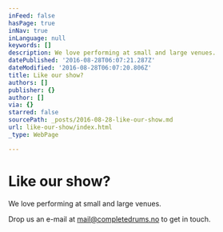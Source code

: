 ```yaml
---
inFeed: false
hasPage: true
inNav: true
inLanguage: null
keywords: []
description: We love performing at small and large venues.
datePublished: '2016-08-28T06:07:21.287Z'
dateModified: '2016-08-28T06:07:20.806Z'
title: Like our show?
authors: []
publisher: {}
author: []
via: {}
starred: false
sourcePath: _posts/2016-08-28-like-our-show.md
url: like-our-show/index.html
_type: WebPage

---
```

# Like our show?

We love performing at small and large venues.

Drop us an e-mail at mail@completedrums.no to get in touch.